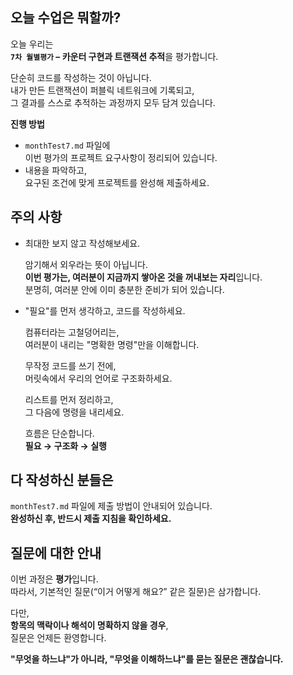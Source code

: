 ## 오늘 수업은 뭐할까?

오늘 우리는  
**`7차 월별평가` – 카운터 구현과 트랜잭션 추적**을 평가합니다.

단순히 코드를 작성하는 것이 아닙니다.  
내가 만든 트랜잭션이 퍼블릭 네트워크에 기록되고,  
그 결과를 스스로 추적하는 과정까지 모두 담겨 있습니다.

**진행 방법**

- `monthTest7.md` 파일에  
  이번 평가의 프로젝트 요구사항이 정리되어 있습니다.
- 내용을 파악하고,  
  요구된 조건에 맞게 프로젝트를 완성해 제출하세요.

## 주의 사항

- 최대한 보지 않고 작성해보세요.

  암기해서 외우라는 뜻이 아닙니다.  
  **이번 평가는, 여러분이 지금까지 쌓아온 것을 꺼내보는 자리**입니다.  
  분명히, 여러분 안에 이미 충분한 준비가 되어 있습니다.

- "필요"를 먼저 생각하고, 코드를 작성하세요.

  컴퓨터라는 고철덩어리는,  
  여러분이 내리는 "명확한 명령"만을 이해합니다.

  무작정 코드를 쓰기 전에,  
  머릿속에서 우리의 언어로 구조화하세요.

  리스트를 먼저 정리하고,  
  그 다음에 명령을 내리세요.

  흐름은 단순합니다.  
  **필요 → 구조화 → 실행**

## 다 작성하신 분들은

`monthTest7.md` 파일에 제출 방법이 안내되어 있습니다.  
**완성하신 후, 반드시 제출 지침을 확인하세요.**

## 질문에 대한 안내

이번 과정은 **평가**입니다.  
따라서, 기본적인 질문(“이거 어떻게 해요?” 같은 질문)은 삼가합니다.

다만,  
**항목의 맥락이나 해석이 명확하지 않을 경우**,  
질문은 언제든 환영합니다.

**"무엇을 하느냐"가 아니라, "무엇을 이해하느냐"를 묻는 질문은 괜찮습니다.**
